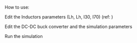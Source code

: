 How to use:

Edit the Inductors parameters (Lh, Lh, I30, I70) (ref: )

Edit the DC-DC buck converter and the simulation parameters 

Run the simulation
